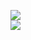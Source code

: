 [![](https://img.shields.io/badge/Made%20With-Github%20Spray-lightgrey.svg?style=for-the-badge&logo=github)](https://github.com/Annihil/github-spray#1673)  
[![](https://i.imgur.com/2DrTn0Z.gif)](https://github.com/Annihil/github-spray)